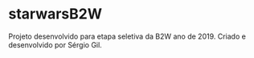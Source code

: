 # starwarsB2W
Projeto desenvolvido para etapa seletiva da B2W ano de 2019.
Criado e desenvolvido por Sérgio Gil.
